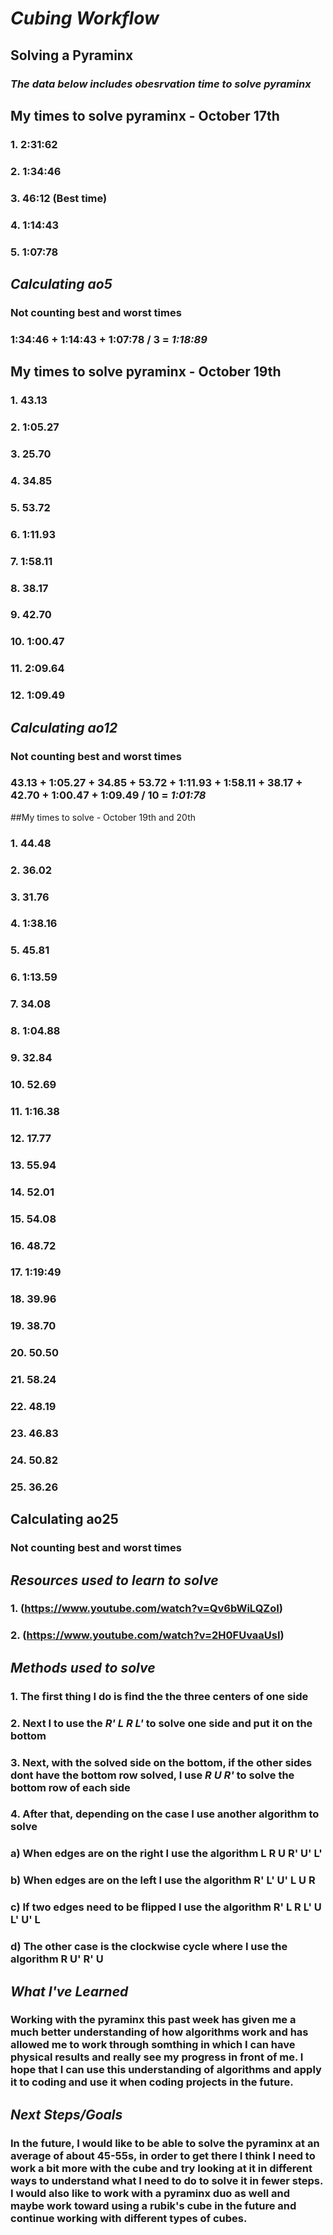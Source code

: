# _Cubing Workflow_

## Solving a Pyraminx
### _The data below includes obesrvation time to solve pyraminx_

## My times to solve pyraminx - October 17th
### 1. 2:31:62
### 2. 1:34:46
### 3. 46:12 (Best time)
### 4. 1:14:43
### 5. 1:07:78

## _Calculating ao5_
### Not counting best and worst times
### 1:34:46 + 1:14:43 + 1:07:78 / 3 = **_1:18:89_**

## My times to solve pyraminx - October 19th
### 1. 43.13
### 2. 1:05.27
### 3. 25.70
### 4. 34.85
### 5. 53.72
### 6. 1:11.93
### 7. 1:58.11
### 8. 38.17
### 9. 42.70
### 10. 1:00.47
### 11. 2:09.64
### 12. 1:09.49

## _Calculating ao12_
### Not counting best and worst times
### 43.13 + 1:05.27 +  34.85 + 53.72 + 1:11.93 +  1:58.11 +  38.17 + 42.70 + 1:00.47 + 1:09.49 / 10 = **_1:01:78_**

##My times to solve - October 19th and 20th
### 1. 44.48
### 2. 36.02
### 3. 31.76
### 4. 1:38.16
### 5. 45.81
### 6. 1:13.59
### 7. 34.08
### 8. 1:04.88
### 9. 32.84
### 10. 52.69
### 11. 1:16.38
### 12. 17.77
### 13. 55.94
### 14. 52.01
### 15. 54.08
### 16. 48.72
### 17. 1:19:49
### 18. 39.96
### 19. 38.70
### 20. 50.50
### 21. 58.24
### 22. 48.19
### 23. 46.83
### 24. 50.82
### 25. 36.26

## Calculating ao25
### Not counting best and worst times

## _Resources used to learn to solve_
### 1. (https://www.youtube.com/watch?v=Qv6bWiLQZoI)
### 2. (https://www.youtube.com/watch?v=2H0FUvaaUsI)

## _Methods used to solve_
### 1. The first thing I do is find the the three centers of one side
### 2. Next I to use the _R' L R L'_ to solve one side and put it on the bottom
### 3. Next, with the solved side on the bottom, if the other sides dont have the bottom row solved, I use _R U R'_ to solve the bottom row of each side
### 4. After that, depending on the case I use another algorithm to solve
###   a) When edges are on the right I use the algorithm **L R U R' U' L'**
###   b) When edges are on the left I use the algorithm **R' L' U' L U R**
###   c) If two edges need to be flipped I use the algorithm **R' L R L' U L' U' L**
###   d) The other case is the clockwise cycle where I use the algorithm **R U' R' U**

## _What I've Learned_
### Working with the pyraminx this past week has given me a much better understanding of how algorithms work and has allowed me to work through somthing in which I can have physical results and really see my progress in front of me. I hope that I can use this understanding of algorithms and apply it to coding and use it when coding projects in the future.

## _Next Steps/Goals_
### In the future, I would like to be able to solve the pyraminx at an average of about 45-55s, in order to get there I think I need to work a bit more with the cube and try looking at it in different ways to understand what I need to do to solve it in fewer steps. I would also like to work with a pyraminx duo as well and maybe work toward using a rubik's cube in the future and continue working with different types of cubes.


